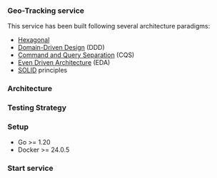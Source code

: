 ### Geo-Tracking service

This service has been built following several architecture paradigms:
- [Hexagonal](https://alistair.cockburn.us/hexagonal-architecture/)
- [Domain-Driven Design](https://martinfowler.com/bliki/DomainDrivenDesign.html) (DDD)
- [Command and Query Separation](https://martinfowler.com/bliki/CommandQuerySeparation.html) (CQS)
- [Even Driven Architecture](https://martinfowler.com/articles/201701-event-driven.html) (EDA)
- [SOLID](https://en.wikipedia.org/wiki/SOLID) principles

### Architecture

### Testing Strategy

### Setup

- Go >= 1.20
- Docker >= 24.0.5

### Start service